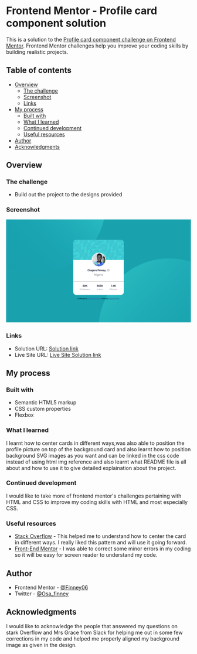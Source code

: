 
# Frontend Mentor - Profile card component solution

This is a solution to the [Profile card component challenge on Frontend Mentor](https://www.frontendmentor.io/challenges/profile-card-component-cfArpWshJ). Frontend Mentor challenges help you improve your coding skills by building realistic projects. 

## Table of contents

- [Overview](#overview)
  - [The challenge](#the-challenge)
  - [Screenshot](#screenshot)
  - [Links](#links)
- [My process](#my-process)
  - [Built with](#built-with)
  - [What I learned](#what-i-learned)
  - [Continued development](#continued-development)
  - [Useful resources](#useful-resources)
- [Author](#author)
- [Acknowledgments](#acknowledgments)



## Overview

### The challenge

- Build out the project to the designs provided

### Screenshot

![](./design/Screenshot.png)


### Links

- Solution URL: [Solution link](https://finney06.github.io/profile-card-component/)
- Live Site URL: [Live Site Solution link](https://finney06.github.io/profile-card-component/)

## My process

### Built with

- Semantic HTML5 markup
- CSS custom properties
- Flexbox



### What I learned

I learnt how to center cards in different ways,was also able to position the profile picture on top of the background card and also learnt how to position background SVG images as you want and can be linked in the css code instead of using html img reference and also learnt what README file is all about and how to use it to give detailed explaination about the project.




### Continued development

I would like to take more of frontend mentor's challenges pertaining with HTML and CSS to improve my coding skills with HTML and most especially CSS. 



### Useful resources

- [Stack Overflow](https://stackoverflow.com/questions/72167149/why-is-justify-content-center-of-my-css-code-not-working) - This helped me to understand how to center the card in different ways. I really liked this pattern and will use it going forward.
- [Front-End Mentor](https://frontendmentor.slack.com/archives/CCYHFT85B/p1652445926488529) - 
I was able to correct some minor errors in my coding so it will be easy for screen reader to understand my code.


## Author

- Frontend Mentor - [@Finney06](https://www.frontendmentor.io/profile/Finney06)
- Twitter - [@Osa_finney](https://www.twitter.com/@Osa_finney)



## Acknowledgments

I would like to acknowledge the people that answered my questions on stark Overflow and Mrs Grace from Slack for helping me out in some few corrections in my code and helped me properly aligned my background image as given in the design.

